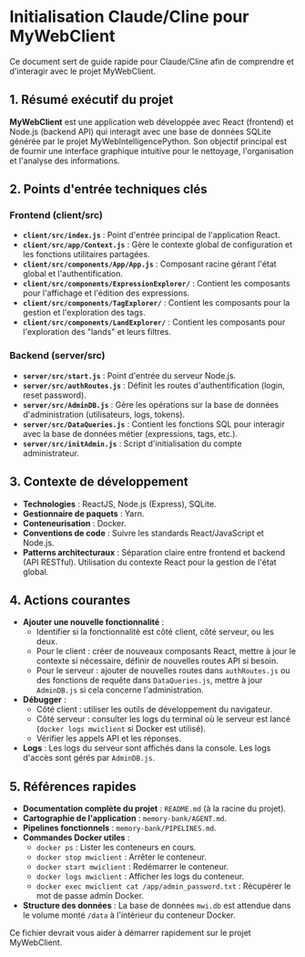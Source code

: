 # Initialisation Claude/Cline pour MyWebClient

Ce document sert de guide rapide pour Claude/Cline afin de comprendre et d'interagir avec le projet MyWebClient.

## 1. Résumé exécutif du projet

**MyWebClient** est une application web développée avec React (frontend) et Node.js (backend API) qui interagit avec une base de données SQLite générée par le projet MyWebIntelligencePython. Son objectif principal est de fournir une interface graphique intuitive pour le nettoyage, l'organisation et l'analyse des informations.

## 2. Points d'entrée techniques clés

### Frontend (client/src)
- **`client/src/index.js`** : Point d'entrée principal de l'application React.
- **`client/src/app/Context.js`** : Gère le contexte global de configuration et les fonctions utilitaires partagées.
- **`client/src/components/App/App.js`** : Composant racine gérant l'état global et l'authentification.
- **`client/src/components/ExpressionExplorer/`** : Contient les composants pour l'affichage et l'édition des expressions.
- **`client/src/components/TagExplorer/`** : Contient les composants pour la gestion et l'exploration des tags.
- **`client/src/components/LandExplorer/`** : Contient les composants pour l'exploration des "lands" et leurs filtres.

### Backend (server/src)
- **`server/src/start.js`** : Point d'entrée du serveur Node.js.
- **`server/src/authRoutes.js`** : Définit les routes d'authentification (login, reset password).
- **`server/src/AdminDB.js`** : Gère les opérations sur la base de données d'administration (utilisateurs, logs, tokens).
- **`server/src/DataQueries.js`** : Contient les fonctions SQL pour interagir avec la base de données métier (expressions, tags, etc.).
- **`server/src/initAdmin.js`** : Script d'initialisation du compte administrateur.

## 3. Contexte de développement

- **Technologies** : ReactJS, Node.js (Express), SQLite.
- **Gestionnaire de paquets** : Yarn.
- **Conteneurisation** : Docker.
- **Conventions de code** : Suivre les standards React/JavaScript et Node.js.
- **Patterns architecturaux** : Séparation claire entre frontend et backend (API RESTful). Utilisation du contexte React pour la gestion de l'état global.

## 4. Actions courantes

- **Ajouter une nouvelle fonctionnalité** :
    - Identifier si la fonctionnalité est côté client, côté serveur, ou les deux.
    - Pour le client : créer de nouveaux composants React, mettre à jour le contexte si nécessaire, définir de nouvelles routes API si besoin.
    - Pour le serveur : ajouter de nouvelles routes dans `authRoutes.js` ou des fonctions de requête dans `DataQueries.js`, mettre à jour `AdminDB.js` si cela concerne l'administration.
- **Débugger** :
    - Côté client : utiliser les outils de développement du navigateur.
    - Côté serveur : consulter les logs du terminal où le serveur est lancé (`docker logs mwiclient` si Docker est utilisé).
    - Vérifier les appels API et les réponses.
- **Logs** : Les logs du serveur sont affichés dans la console. Les logs d'accès sont gérés par `AdminDB.js`.

## 5. Références rapides

- **Documentation complète du projet** : `README.md` (à la racine du projet).
- **Cartographie de l'application** : `memory-bank/AGENT.md`.
- **Pipelines fonctionnels** : `memory-bank/PIPELINES.md`.
- **Commandes Docker utiles** :
    - `docker ps` : Lister les conteneurs en cours.
    - `docker stop mwiclient` : Arrêter le conteneur.
    - `docker start mwiclient` : Redémarrer le conteneur.
    - `docker logs mwiclient` : Afficher les logs du conteneur.
    - `docker exec mwiclient cat /app/admin_password.txt` : Récupérer le mot de passe admin Docker.
- **Structure des données** : La base de données `mwi.db` est attendue dans le volume monté `/data` à l'intérieur du conteneur Docker.

Ce fichier devrait vous aider à démarrer rapidement sur le projet MyWebClient.
